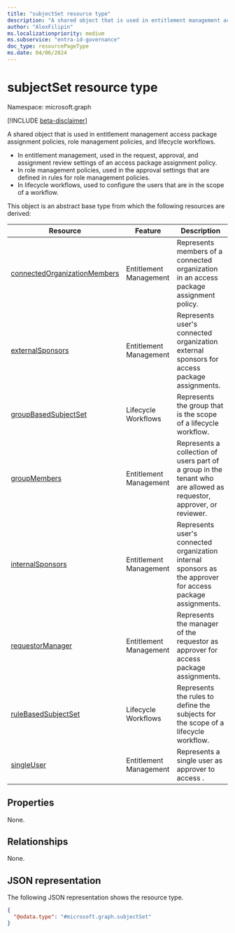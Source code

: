 ```yaml
---
title: "subjectSet resource type"
description: "A shared object that is used in entitlement management access package assignment policies, role management policies, and lifecycle workflows."
author: "AlexFilipin"
ms.localizationpriority: medium
ms.subservice: "entra-id-governance"
doc_type: resourcePageType
ms.date: 04/06/2024
---
```


# subjectSet resource type

Namespace: microsoft.graph

[!INCLUDE [beta-disclaimer](../../includes/beta-disclaimer.md)]

A shared object that is used in entitlement management access package assignment policies, role management policies, and lifecycle workflows.

+ In entitlement management, used in the request, approval, and assignment review settings of an access package assignment policy.
+ In role management policies, used in the approval settings that are defined in rules for role management policies.
+ In lifecycle workflows, used to configure the users that are in the scope of a workflow.

This object is an abstract base type from which the following resources are derived:

| Resource | Feature | Description |
|---|---|---|
|[connectedOrganizationMembers](connectedorganizationmembers.md) | Entitlement Management | Represents members of a connected organization in an access package assignment policy. |
|[externalSponsors](externalsponsors.md) | Entitlement Management | Represents user's connected organization external sponsors for access package assignments. |
|[groupBasedSubjectSet](../resources/identitygovernance-groupbasedsubjectset.md) | Lifecycle Workflows | Represents the group that is the scope of a lifecycle workflow. |
|[groupMembers](groupmembers.md) | Entitlement Management | Represents a collection of users part of a group in the tenant who are allowed as requestor, approver, or reviewer. |
|[internalSponsors](internalsponsors.md) | Entitlement Management | Represents user's connected organization internal sponsors as the approver for access package assignments. |
|[requestorManager](requestormanager.md) | Entitlement Management | Represents the manager of the requestor as approver for access package assignments. |
|[ruleBasedSubjectSet](../resources/identitygovernance-ruleBasedSubjectSet.md) | Lifecycle Workflows | Represents the rules to define the subjects for the scope of a lifecycle workflow. |
|[singleUser](singleuser.md) | Entitlement Management | Represents a single user as approver to access . |

## Properties

None.

## Relationships

None.

## JSON representation

The following JSON representation shows the resource type.
<!-- {
  "blockType": "resource",
  "@odata.type": "microsoft.graph.subjectSet"
}
-->
``` json
{
  "@odata.type": "#microsoft.graph.subjectSet"
}
```
